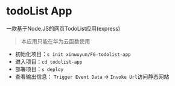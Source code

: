 # todoList App

一款基于Node.JS的网页TodoList应用(express)

> 本应用只能在华为云函数使用

- 初始化项目：`s init xinwuyun/FG-todolist-app`
- 进入项目：`cd todolist-app`
- 部署项目：`s deploy`
- 查看输出信息： `Trigger Event Data` -> `Invoke Url`访问静态网站
